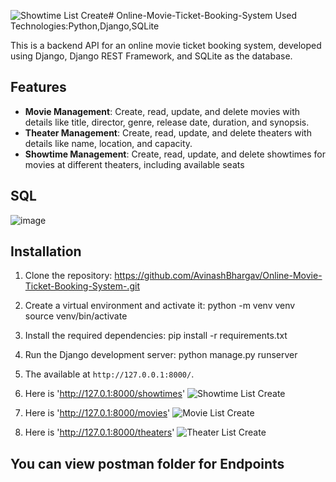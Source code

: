 ![Showtime List Create](https://github.com/AvinashBhargav/Online-Movie-Ticket-Booking-System-/assets/131337817/a3b1ec51-dd72-44e5-9237-b988e009c0ae)# Online-Movie-Ticket-Booking-System
Used Technologies:Python,Django,SQLite

This is a backend API for an online movie ticket booking system, developed using Django, Django REST Framework, and SQLite as the database.

## Features

- **Movie Management**: Create, read, update, and delete movies with details like title, director, genre, release date, duration, and synopsis.
- **Theater Management**: Create, read, update, and delete theaters with details like name, location, and capacity.
- **Showtime Management**: Create, read, update, and delete showtimes for movies at different theaters, including available seats
## SQL
![image](https://github.com/AvinashBhargav/Online-Movie-Ticket-Booking-System-/assets/131337817/ed66b730-8dbb-4a63-be6b-ad220e703918)


## Installation

1. Clone the repository:
https://github.com/AvinashBhargav/Online-Movie-Ticket-Booking-System-.git
2. Create a virtual environment and activate it:
   python -m venv venv
   source venv/bin/activate
3. Install the required dependencies:
   pip install -r requirements.txt
4. Run the Django development server:
   python manage.py runserver
5. The available at `http://127.0.0.1:8000/`.
6. Here is 'http://127.0.1:8000/showtimes'
   ![Showtime List Create](https://github.com/AvinashBhargav/Online-Movie-Ticket-Booking-System-/assets/131337817/8b761d56-ce3f-44e1-9873-86ddded8edb5)

7. Here is 'http://127.0.1:8000/movies'
   ![Movie List Create](https://github.com/AvinashBhargav/Online-Movie-Ticket-Booking-System-/assets/131337817/a774fe45-5c62-4cb1-8a6e-7148eaa31584)

   
8. Here is 'http://127.0.1:8000/theaters'
   ![Theater List Create](https://github.com/AvinashBhargav/Online-Movie-Ticket-Booking-System-/assets/131337817/14643dca-e21a-4508-b7b5-d91ea2f1a845)

## You can view postman folder for Endpoints
    
   



   
